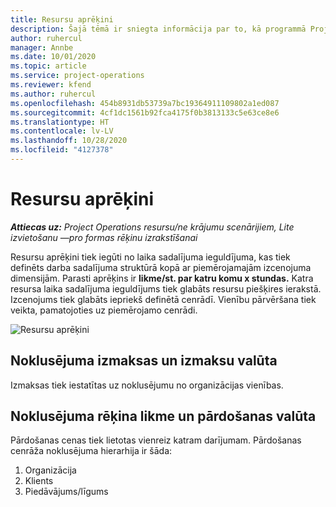 ```yaml
---
title: Resursu aprēķini
description: Šajā tēmā ir sniegta informācija par to, kā programmā Project Operations tiek veikti resursu aprēķini.
author: ruhercul
manager: Annbe
ms.date: 10/01/2020
ms.topic: article
ms.service: project-operations
ms.reviewer: kfend
ms.author: ruhercul
ms.openlocfilehash: 454b8931db53739a7bc19364911109802a1ed087
ms.sourcegitcommit: 4cf1dc1561b92fca4175f0b3813133c5e63ce8e6
ms.translationtype: HT
ms.contentlocale: lv-LV
ms.lasthandoff: 10/28/2020
ms.locfileid: "4127378"
---
```

# <a name="resource-estimates"></a>Resursu aprēķini

_**Attiecas uz:** Project Operations resursu/ne krājumu scenārijiem, Lite izvietošanu —pro formas rēķinu izrakstīšanai_

Resursu aprēķini tiek iegūti no laika sadalījuma ieguldījuma, kas tiek definēts darba sadalījuma struktūrā kopā ar piemērojamajām izcenojuma dimensijām. Parasti aprēķins ir **likme/st. par katru komu x stundas.** Katra resursa laika sadalījuma ieguldījums tiek glabāts resursu piešķires ierakstā. Izcenojums tiek glabāts iepriekš definētā cenrādī. Vienību pārvēršana tiek veikta, pamatojoties uz piemērojamo cenrādi.

![Resursu aprēķini](./media/navigation12.png)

## <a name="default-cost-price-and-cost-currency"></a>Noklusējuma izmaksas un izmaksu valūta

Izmaksas tiek iestatītas uz noklusējumu no organizācijas vienības.

## <a name="default-bill-rate-and-sales-currency"></a>Noklusējuma rēķina likme un pārdošanas valūta

Pārdošanas cenas tiek lietotas vienreiz katram darījumam. Pārdošanas cenrāža noklusējuma hierarhija ir šāda:

1. Organizācija
2. Klients
3. Piedāvājums/līgums
